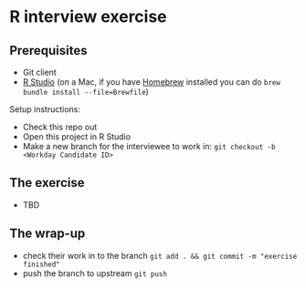 # R interview exercise

## Prerequisites

* Git client
* [R Studio](https://www.rstudio.com/products/rstudio/download/#download) (on a Mac, if you have [Homebrew](https://brew.sh) installed you can do `brew bundle install --file=Brewfile`)

Setup instructions:

* Check this repo out
* Open this project in R Studio
* Make a new branch for the interviewee to work in: `git checkout -b <Workday Candidate ID>`

## The exercise

* TBD

## The wrap-up

* check their work in to the branch `git add . && git commit -m "exercise finished"`
* push the branch to upstream `git push`

